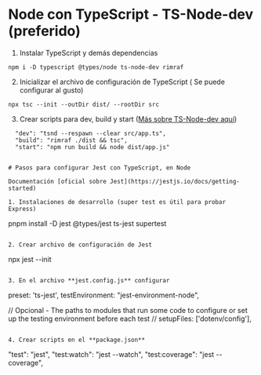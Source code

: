 # Node con TypeScript - TS-Node-dev (preferido)

1. Instalar TypeScript y demás dependencias

```
npm i -D typescript @types/node ts-node-dev rimraf
```

2. Inicializar el archivo de configuración de TypeScript ( Se puede configurar al gusto)

```
npx tsc --init --outDir dist/ --rootDir src
```

3. Crear scripts para dev, build y start ([Más sobre TS-Node-dev aquí](https://www.npmjs.com/package/ts-node-dev))

```
  "dev": "tsnd --respawn --clear src/app.ts",
  "build": "rimraf ./dist && tsc",
  "start": "npm run build && node dist/app.js"
```

```

# Pasos para configurar Jest con TypeScript, en Node

Documentación [oficial sobre Jest](https://jestjs.io/docs/getting-started)

1. Instalaciones de desarrollo (super test es útil para probar Express)

```

pnpm install -D jest @types/jest ts-jest supertest

```

2. Crear archivo de configuración de Jest

```

npx jest --init

```

3. En el archivo **jest.config.js** configurar

```

preset: 'ts-jest',
testEnvironment: "jest-environment-node",

// Opcional - The paths to modules that run some code to configure or set up the testing environment before each test
// setupFiles: ['dotenv/config'],

```

4. Crear scripts en el **package.json**

```

"test": "jest",
"test:watch": "jest --watch",
"test:coverage": "jest --coverage",

```

```
